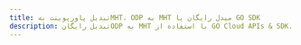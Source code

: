 ---title: تبدیل پاورپوینت بهMHT، ODP به MHT مبدل رایگان یا GO SDKdescription: تبدیل رایگانODP به MHT با استفاده از GO Cloud APIs & SDK. همچنین اسناد Microsoft PowerPoint را در Cloud ایجاد، ویرایش و رندر کنید.---